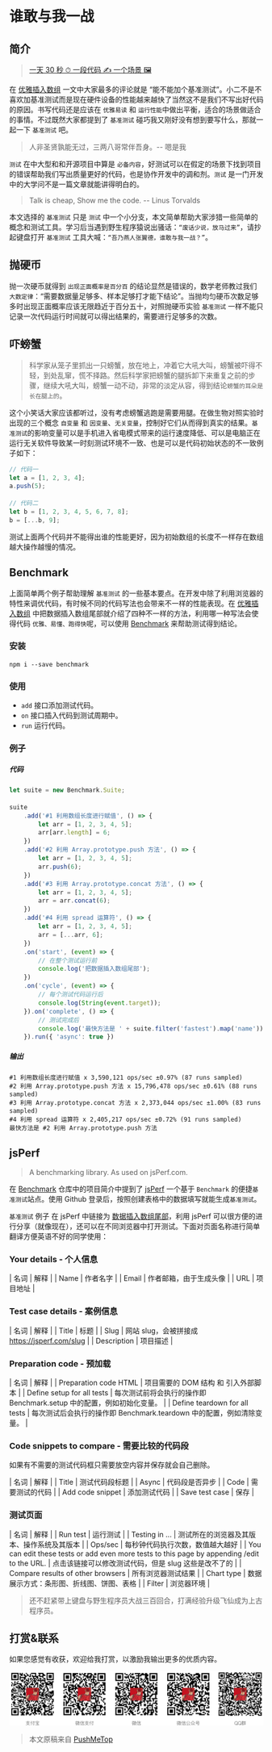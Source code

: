 # 谁敢与我一战

## 简介

> [一天 30 秒 ⏱ 一段代码 ✍️ 一个场景 🖼](https://github.com/pushmetop/30-seconds-for-everyday)

在 [优雅插入数组](https://github.com/pushmetop/30-seconds-for-everyday/blob/master/posts/insert-item-inside-an-array.md) 一文中大家最多的评论就是 “能不能加个基准测试”。小二不是不喜欢加基准测试而是现在硬件设备的性能越来越快了当然这不是我们不写出好代码的原因。书写代码还是应该在 `优雅易读` 和 `运行性能`中做出平衡，适合的场景做适合的事情。不过既然大家都提到了 `基准测试` 碰巧我又刚好没有想到要写什么，那就一起一下 `基准测试` 吧。

> 人非圣贤孰能无过，三两八哥常伴吾身。-- 嗯是我

`测试` 在中大型和和开源项目中算是 `必备内容`，好测试可以在假定的场景下找到项目的错误帮助我们写出质量更好的代码，也是协作开发中的调和剂。`测试` 是一门开发中的大学问不是一篇文章就能讲得明白的。

> Talk is cheap, Show me the code. -- Linus Torvalds

本文选择的 `基准测试` 只是 `测试` 中一个小分支，本文简单帮助大家涉猎一些简单的概念和测试工具。学习后当遇到野生程序猿说出骚话：`“废话少说，放马过来”`，请抄起键盘打开 `基准测试` 工具大喊：`“吾乃燕人张翼德，谁敢与我一战？”`。

## 抛硬币

抛一次硬币就得到 `出现正面概率是百分百` 的结论显然是错误的，数学老师教过我们 `大数定律`：“需要数据量足够多、样本足够打才能下结论”。当抛均匀硬币次数足够多时出现正面概率应该无限趋近于百分五十，对照抛硬币实验 `基准测试` 一样不能只记录一次代码运行时间就可以得出结果的，需要进行足够多的次数。

## 吓螃蟹

> 科学家从笼子里抓出一只螃蟹，放在地上，冲着它大吼大叫，螃蟹被吓得不轻，到处乱窜，慌不择路。然后科学家把螃蟹的腿拆卸下来重复之前的步骤，继续大吼大叫，螃蟹一动不动，非常的淡定从容，得到结论`螃蟹的耳朵是长在腿上的`。

这个小笑话大家应该都听过，没有考虑螃蟹逃跑是需要用腿。在做生物对照实验时出现的三个概念 `自变量` 和 `因变量`、`无关变量`，控制好它们从而得到真实的结果。`基准测试`的影响变量可以是手机进入省电模式带来的运行速度降低、可以是电脑正在运行无关软件导致某一时刻测试环境不一致、也是可以是代码初始状态的不一致例子如下：

```javascript
// 代码一
let a = [1, 2, 3, 4];
a.push(5);

// 代码二
let b = [1, 2, 3, 4, 5, 6, 7, 8];
b = [...b, 9];
```

测试上面两个代码并不能得出谁的性能更好，因为初始数组的长度不一样存在数组越大操作越慢的情况。

## Benchmark

上面简单两个例子帮助理解 `基准测试` 的一些基本要点。在开发中除了利用浏览器的特性来调优代码，有时候不同的代码写法也会带来不一样的性能表现。在 [优雅插入数组](https://github.com/pushmetop/30-seconds-for-everyday/blob/master/posts/insert-item-inside-an-array.md) 中把数据插入数组尾部就介绍了四种不一样的方法，利用哪一种写法会使得代码 `优雅、易懂、跑得快`呢，可以使用 [Benchmark](https://github.com/bestiejs/benchmark.js) 来帮助测试得到结论。

### 安装

```
npm i --save benchmark
```

### 使用

* `add` 接口添加测试代码。
* `on` 接口插入代码到测试周期中。
* `run` 运行代码。

### 例子

##### 代码

```javascript
let suite = new Benchmark.Suite;

suite
    .add('#1 利用数组长度进行赋值', () => {
        let arr = [1, 2, 3, 4, 5];
        arr[arr.length] = 6;
    })
    .add('#2 利用 Array.prototype.push 方法', () => {
        let arr = [1, 2, 3, 4, 5];
        arr.push(6);
    })
    .add('#3 利用 Array.prototype.concat 方法', () => {
        let arr = [1, 2, 3, 4, 5];
        arr = arr.concat(6);
    })
    .add('#4 利用 spread 运算符', () => {
        let arr = [1, 2, 3, 4, 5];
        arr = [...arr, 6];
    })
    .on('start', (event) => {
        // 在整个测试运行前
        console.log('把数据插入数组尾部');
    })
    .on('cycle', (event) => {
        // 每个测试代码运行后
        console.log(String(event.target));
    }).on('complete', () => {
        // 测试完成后
        console.log('最快方法是 ' + suite.filter('fastest').map('name'));
    }).run({ 'async': true })
```

##### 输出

```
#1 利用数组长度进行赋值 x 3,590,121 ops/sec ±0.97% (87 runs sampled)
#2 利用 Array.prototype.push 方法 x 15,796,478 ops/sec ±0.61% (88 runs sampled)
#3 利用 Array.prototype.concat 方法 x 2,373,044 ops/sec ±1.00% (83 runs sampled)
#4 利用 spread 运算符 x 2,405,217 ops/sec ±0.72% (91 runs sampled)
最快方法是 #2 利用 Array.prototype.push 方法
```

## jsPerf

> A benchmarking library. As used on jsPerf.com.

在 [Benchmark](https://github.com/bestiejs/benchmark.js) 仓库中的项目简介中提到了 [jsPerf](https://jsperf.com/) 一个基于 `Benchmark` 的便捷`基准测试`站点。使用 Github 登录后，按照创建表格中的数据填写就能生成`基准测试`。

`基准测试` 例子 在 jsPerf 中链接为 [数据插入数组尾部](https://jsperf.com/insert-item-inside-an-array-at-the-end)，利用 jsPerf 可以很方便的进行分享（就像现在），还可以在不同浏览器中打开测试。下面对页面名称进行简单翻译方便英语不好的同学使用：

### Your details - 个人信息

| 名词 | 解释 |
| Name | 作者名字 |
| Email | 作者邮箱，由于生成头像 |
| URL | 项目地址 |

### Test case details - 案例信息 

| 名词 | 解释 |
| Title | 标题 |
| Slug | 网站 slug，会被拼接成 https://jsperf.com/slug |
| Description | 项目描述 |

### Preparation code - 预加载

| 名词 | 解释 |
| Preparation code HTML | 项目需要的 DOM 结构 和 引入外部脚本 |
| Define setup for all tests | 每次测试前将会执行的操作即 Benchmark.setup 中的配置，例如初始化变量。 |
| Define teardown for all tests | 每次测试后会执行的操作即 Benchmark.teardown 中的配置，例如清除变量。 |

### Code snippets to compare - 需要比较的代码段

如果有不需要的测试代码框只需要放空内容并保存就会自己删除。

| 名词 | 解释 |
| Title | 测试代码段标题 |
| Async | 代码段是否异步 |
| Code | 需要测试的代码 |
| Add code snippet | 添加测试代码 |
| Save test case | 保存 |

### 测试页面

| 名词 | 解释 |
| Run test | 运行测试 |
| Testing in ... | 测试所在的浏览器及其版本、操作系统及其版本 |
| Ops/sec | 每秒钟代码执行次数，数值越大越好 |
| You can edit these tests or add even more tests to this page by appending /edit to the URL. | 点击该链接可以修改测试代码，但是 slug 这些是改不了的 |
| Compare results of other browsers | 所有浏览器测试结果 |
| Chart type | 数据展示方式：条形图、折线图、饼图、表格 |
| Filter | 浏览器环境 |

> 还不赶紧带上键盘与野生程序员大战三百回合，打满经验升级飞仙成为上古程序员。

## 打赏&联系

如果您感觉有收获，欢迎给我打赏，以激励我输出更多的优质内容。

![打赏&联系](https://raw.githubusercontent.com/pushmetop/resource/master/donate/donate.png)

> 本文原稿来自 [PushMeTop](https://github.com/pushmetop)